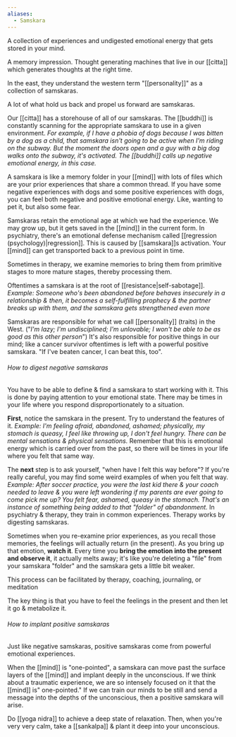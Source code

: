```yaml
---
aliases:
  - Samskara
---
```

A collection of experiences and undigested emotional energy that gets stored in your mind.

A memory impression. Thought generating machines that live in our [[citta]] which generates thoughts at the right time.

In the east, they understand the western term "[[personality]]" as a collection of samskaras.

A lot of what hold us back and propel us forward are samskaras.

Our [[citta]] has a storehouse of all of our samskaras. The [[buddhi]] is constantly scanning for the appropriate samskara to use in a given environment.
	*For example, if I have a phobia of dogs because I was bitten by a dog as a child, that samskara isn't going to be active when I'm riding on the subway. But the moment the doors open and a guy with a big dog walks onto the subway, it's activated. The [[buddhi]] calls up negative emotional energy, in this case.*

A samskara is like a memory folder in your [[mind]] with lots of files which are your prior experiences that share a common thread. If you have some negative experiences with dogs and some positive experiences with dogs, you can feel both negative and positive emotional energy. Like, wanting to pet it, but also some fear.

Samskaras retain the emotional age at which we had the experience. We may grow up, but it gets saved in the [[mind]] in the current form.
In psychiatry, there's an emotional defense mechanism called [[regression (psychology)|regression]]. This is caused by [[samskara]]s activation. Your [[mind]] can get transported back to a previous point in time.

Sometimes in therapy, we examine memories to bring them from primitive stages to more mature stages, thereby processing them.

Oftentimes a samskara is at the root of [[resistance|self-sabotage]].
	*Example: Someone who's been abandoned before behaves insecurely in a relationship & then, it becomes a self-fulfilling prophecy & the partner breaks up with them, and the samskara gets strengthened even more*

Samskaras are responsible for what we call [[personality]] (traits) in the West. ("*I'm lazy; I'm undisciplined; I'm unlovable; I won't be able to be as good as this other person*")
It's also responsible for positive things in our mind; like a cancer survivor oftentimes is left with a powerful positive samskara. "If I've beaten cancer, I can beat this, too".

###### How to digest negative samskaras
You have to be able to define & find a samskara to start working with it. This is done by paying attention to your emotional state. There may be times in your life where you respond disproportionately to a situation.

**First**, notice the samskara in the present. Try to understand the features of it.
	*Example: I'm feeling afraid, abandoned, ashamed; physically, my stomach is queasy, I feel like throwing up, I don't feel hungry. There can be mental sensations & physical sensations.*
Remember that this is emotional energy which is carried over from the past, so there will be times in your life where you felt that same way.

The **next** step is to ask yourself, "when have I felt this way before"? If you're really careful, you may find some weird examples of when you felt that way.
	*Example: After soccer practice, you were the last kid there & your coach needed to leave & you were left wondering if my parents are ever going to come pick me up? You felt fear, ashamed, queasy in the stomach. That's an instance of something being added to that "folder" of abandonment.*
In psychiatry & therapy, they train in common experiences. Therapy works by digesting samskaras.

Sometimes when you re-examine prior experiences, as you recall those memories, the feelings will actually return (in the present). As you bring up that emotion, **watch it**. Every time you **bring the emotion into the present and observe it**, it actually melts away; it's like you're deleting a "file" from your samskara "folder" and the samskara gets a little bit weaker.

This process can be facilitated by therapy, coaching, journaling, or meditation

The key thing is that you have to feel the feelings in the present and then let it go & metabolize it.

###### How to implant positive samskaras
Just like negative samskaras, positive samskaras come from powerful emotional experiences.

When the [[mind]] is "one-pointed", a samskara can move past the surface layers of the [[mind]] and implant deeply in the unconscious. If we think about a traumatic experience, we are so intensely focused on it that the [[mind]] is" one-pointed." If we can train our minds to be still and send a message into the depths of the unconscious, then a positive samskara will arise.

Do [[yoga nidra]] to achieve a deep state of relaxation. Then, when you're very very calm, take a [[sankalpa]] & plant it deep into your unconscious.